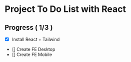 # Project To Do List with React

## Progress ( 1/3 )
- [x] Install React + Tailwind
- [] Create FE Desktop
- [] Create FE Mobile
